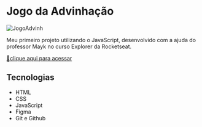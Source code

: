 # Jogo da Advinhação 

![JogoAdvinh](https://user-images.githubusercontent.com/113316157/208271645-e733da0b-68ba-4e85-95b8-b5810b6e5e5b.png) 

Meu primeiro projeto utilizando o JavaScript, desenvolvido com a ajuda do professor Mayk no curso Explorer da Rocketseat.

[🔗clique aqui para acessar](https://larissaaleall.github.io/JogoAdvinhacao/jogo-advinhacao/)

## Tecnologias 

- HTML
- CSS
- JavaScript
- Figma
- Git e Github
